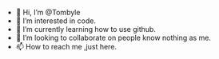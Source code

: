 - 👋 Hi, I’m @Tombyle
- 👀 I’m interested in code.
- 🌱 I’m currently learning how to use github.
- 💞️ I’m looking to collaborate on people know nothing as me.
- 📫 How to reach me ,just here.

<!---
Tombyle/Tombyle is a ✨ special ✨ repository because its `README.md` (this file) appears on your GitHub profile.
You can click the Preview link to take a look at your changes.
--->
